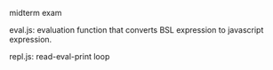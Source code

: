 midterm exam

eval.js: evaluation function that converts BSL expression to javascript expression.

repl.js: read-eval-print loop
